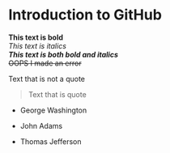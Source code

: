 # Introduction to GitHub
**This text is bold**\
*This text is italics*\
***This text is both bold and italics***\
~~OOPS I made an error~~

Text that is not a quote
> Text that is quote


- George Washington
* John Adams
+ Thomas Jefferson

